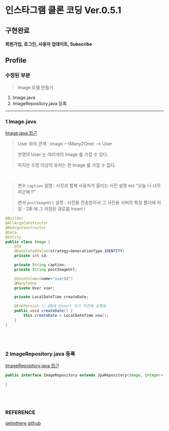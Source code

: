 # 인스타그램 클론 코딩 Ver.0.5.1

## 구현완료

>
#### 회원가입, 로그인, 사용자 업데이트, Subscribe


## Profile

### 수정된 부분

> Image 모델 만들기
1. Image.java
2. ImageRepository.java 등록

---

### 1 Image.java

[Image.java 접근](./src/main/java/com/cos/photogramstart/domain/image/Image.java)

> User 와의 관계 : Image --(Many2One) --> User
> 
> 한명의 User 는 여러개의 Image 를 가질 수 있다.
> 
> 하지만 두명 이상의 유저는 한 Image 를 가질 수 없다.

<br/>

> 변수 `caption` 설명 : 사진과 함께 사용자가 올리는 사진 설명 ex) "오늘 나 너무 피곤해 !!"
> 
> 변서 `postImageUrl` 설명 : 사진을 전송받아서 그 사진을 서버의 특정 폴더에 저장 - DB 에 그 저장된 경로를 Insert !

```java
@Builder
@AllArgsConstructor
@NoArgsConstructor
@Data
@Entity 
public class Image {
	@Id	
	@GeneratedValue(strategy=GenerationType.IDENTITY)
	private int id;

	private String caption; 
	private String postImageUrl; 

	@JoinColumn(name="userId")
	@ManyToOne
	private User user;

	private LocalDateTime createDate;

	@PrePersist	// DB에 Insert 되기 직전에 실행됨
	public void createDate() {
		this.createDate = LocalDateTime.now();
	}
}
```

<br/><br/>

### 2 ImageRepository.java 등록

[ImageRepository.java 접근](./src/main/java/com/cos/photogramstart/domain/image/ImageRepository.java)

```java
public interface ImageRepository extends JpaRepository<Image, Integer> {

}
```

<br/><br/>

### REFERENCE

>
[getinthere github](https://github.com/codingspecialist/EaszUp-Springboot-Photogram-Start)

